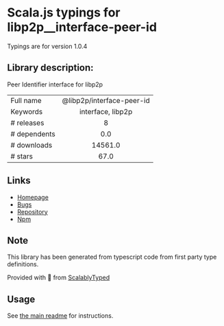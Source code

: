 
# Scala.js typings for libp2p__interface-peer-id

Typings are for version 1.0.4

## Library description:
Peer Identifier interface for libp2p

|                    |                 |
| ------------------ | :-------------: |
| Full name          | @libp2p/interface-peer-id |
| Keywords           | interface, libp2p |
| # releases         | 8 |
| # dependents       | 0.0 |
| # downloads        | 14561.0 |
| # stars            | 67.0 |

## Links
- [Homepage](https://github.com/libp2p/js-libp2p-interfaces/tree/master/packages/interface-peer-id#readme)
- [Bugs](https://github.com/libp2p/js-libp2p-interfaces/issues)
- [Repository](https://github.com/libp2p/js-libp2p-interfaces)
- [Npm](https://www.npmjs.com/package/%40libp2p%2Finterface-peer-id)
    


## Note
This library has been generated from typescript code from first party type definitions.

Provided with :purple_heart: from [ScalablyTyped](https://github.com/oyvindberg/ScalablyTyped)

## Usage
See [the main readme](../../readme.md) for instructions.


